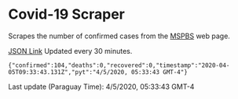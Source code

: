 # Covid-19 Scraper

Scrapes the number of confirmed cases from the [MSPBS](https://www.mspbs.gov.py/covid-19.php) web page.

[JSON Link](https://jmayalag.github.io/covid19-scrape/cases.json)
Updated every 30 minutes.
```
{"confirmed":104,"deaths":0,"recovered":0,"timestamp":"2020-04-05T09:33:43.131Z","pyt":"4/5/2020, 05:33:43 GMT-4"}
```
Last update (Paraguay Time): 4/5/2020, 05:33:43 GMT-4